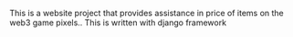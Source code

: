 This is a website project that provides assistance in price of items on the web3 game pixels..
This is written with django framework
